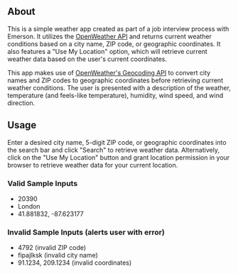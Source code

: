 ## About

This is a simple weather app created as part of a job interview process with Emerson. It utilizes the [OpenWeather API](https://openweathermap.org/current) and returns current weather conditions based on a city name, ZIP code, or geographic coordinates. It also features a "Use My Location" option, which will retrieve current weather data based on the user's current coordinates.

This app makes use of [OpenWeather's Geocoding API](https://openweathermap.org/api/geocoding-api) to convert city names and ZIP codes to geographic coordinates before retrieving current weather conditions. The user is presented with a description of the weather, temperature (and feels-like temperature), humidity, wind speed, and wind direction.

## Usage

Enter a desired city name, 5-digit ZIP code, or geographic coordinates into the search bar and click "Search" to retrieve weather data. Alternatively, click on the "Use My Location" button and grant location permission in your browser to retrieve weather data for your current location.

### Valid Sample Inputs

-   20390
-   London
-   41.881832, -87.623177

### Invalid Sample Inputs (alerts user with error)

-   4792 (invalid ZIP code)
-   fipajlksk (invalid city name)
-   91.1234, 209.1234 (invalid coordinates)

